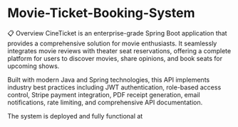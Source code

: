 # Movie-Ticket-Booking-System

📋 Overview
CineTicket is an enterprise-grade Spring Boot application that provides a comprehensive solution for movie enthusiasts. It seamlessly integrates movie reviews with theater seat reservations, offering a complete platform for users to discover movies, share opinions, and book seats for upcoming shows.

Built with modern Java and Spring technologies, this API implements industry best practices including JWT authentication, role-based access control, Stripe payment integration, PDF receipt generation, email notifications, rate limiting, and comprehensive API documentation.

The system is deployed and fully functional at
